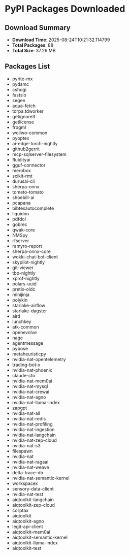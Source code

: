 # PyPI Packages Downloaded

## Download Summary
- **Download Time**: 2025-08-24T10:21:32.114799
- **Total Packages**: 88
- **Total Size**: 37.26 MB

## Packages List
- pyrite-mx
- pydsmc
- cshogi
- fastsio
- segee
- aqua-fetch
- tdrpa.tdworker
- getignore3
- getlicense
- frogml
- wollwo-common
- pyoptex
- ai-edge-torch-nightly
- github2gerrit
- mcp-sqlserver-filesystem
- fluidityai
- gguf-connector
- merobox
- scikit-rmt
- durusai-cli
- sherpa-onnx
- tometo-tomato
- shoebill-ai
- pcapana
- bibtexautocomplete
- liquidnn
- pdfdol
- gobrec
- qwak-core
- NMSpy
- rfserver
- ramyro-report
- sherpa-onnx-core
- wokki-chat-bot-client
- skypilot-nightly
- git-viewer
- tbp-nightly
- xprof-nightly
- polars-uuid
- pretix-oidc
- minijinja
- polykin
- starlake-airflow
- starlake-dagster
- aird
- lunchkey
- atk-common
- openevolve
- nage
- agentmessage
- pybose
- metaheuristicpy
- nvidia-nat-opentelemetry
- trading-bot-x
- nvidia-nat-phoenix
- claude-cto
- nvidia-nat-mem0ai
- nvidia-nat-mysql
- nvidia-nat-crewai
- nvidia-nat-agno
- nvidia-nat-llama-index
- zapgpt
- nvidia-nat-all
- nvidia-nat-redis
- nvidia-nat-profiling
- nvidia-nat-ingestion
- nvidia-nat-langchain
- nvidia-nat-zep-cloud
- nvidia-nat-s3
- filespawn
- nvidia-nat
- nvidia-nat-ragaai
- nvidia-nat-weave
- delta-trace-db
- nvidia-nat-semantic-kernel
- workspacex
- sensory-data-client
- nvidia-nat-test
- aiqtoolkit-langchain
- aiqtoolkit-zep-cloud
- corptax
- aiqtoolkit
- aiqtoolkit-agno
- legit-api-client
- aiqtoolkit-mem0ai
- aiqtoolkit-semantic-kernel
- aiqtoolkit-llama-index
- aiqtoolkit-test
